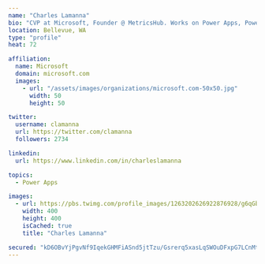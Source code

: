 ```yaml
---
name: "Charles Lamanna"
bio: "CVP at Microsoft, Founder @ MetricsHub. Works on Power Apps, Power Automate, Power Virtual Agent, Common Data Service and Dynamics 365."
location: Bellevue, WA
type: "profile"
heat: 72

affiliation:
  name: Microsoft
  domain: microsoft.com
  images:
    - url: "/assets/images/organizations/microsoft.com-50x50.jpg"
      width: 50
      height: 50

twitter:
  username: clamanna
  url: https://twitter.com/clamanna
  followers: 2734

linkedin:
  url: https://www.linkedin.com/in/charleslamanna

topics:
  - Power Apps

images:
  - url: https://pbs.twimg.com/profile_images/1263202626922876928/g6qGbHZ-_400x400.jpg
    width: 400
    height: 400
    isCached: true
    title: "Charles Lamanna"

secured: "kD6OBvYjPgvNf9IqekGHMFiASnd5jtTzu/Gsrerq5xasLqSWOuDFxpG7LCnMtaJ0vXQ/VYIG52m3jrJ5rS7EuZ33NYbui1F/4dARPhzHAhwT2R9C3RaUGDwhv4Rbmn9s9YKyYar+vRPyNPJhbBVjOWKrcDPNa24ForkWMLtLb7+CaobGDi0e5/1bBSZ0KhgvpiXRT6JyM45chT0e6CfxExIy6Jt6fwxnBtCQlBQyNq4RHKB91QQ3YGhd6Z0BpqbBtAmyrt0BItXzHYnocZ8VnR0MOQa8zE+SCZT2XkUGrU/ecBuAbuP8Fg1kexTBddlhqwJx3m1BU8P63PL/jKTzmOtbEVqyA22l1CzTyau6OsPF1rhnlQvWmgs8koLy3rh3uw4j5RInEkLmJK/dZ3rSlEIjPybSYexWWtsfPlZBmfI=;cohd3qSnYXhtWwUcCu2khg=="
---
```


